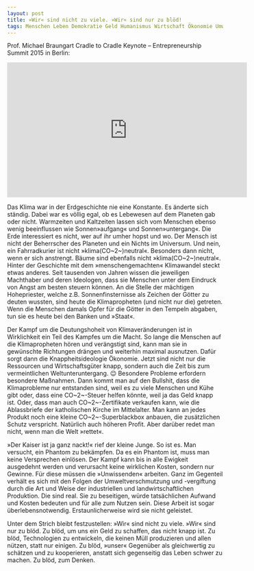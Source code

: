 ```yaml
---
layout: post
title: »Wir« sind nicht zu viele. »Wir« sind nur zu blöd!
tags: Menschen Leben Demokratie Geld Humanismus Wirtschaft Ökonomie Umwelt Natur Cradle2Cradle
---
```

Prof. Michael Braungart Cradle to Cradle Keynote – Entrepreneurship Summit 2015 in Berlin:

<iframe width="560" height="315" src="https://www.youtube.com/embed/Fjvmik8mt0c" frameborder="0" allowfullscreen></iframe>

<!--more-->
Das Klima war in der Erdgeschichte nie eine Konstante. Es änderte sich ständig. Dabei war es völlig egal, ob es Lebewesen auf dem Planeten gab oder nicht. Warmzeiten und Kaltzeiten lassen sich vom Menschen ebenso wenig beeinflussen wie Sonnen»aufgang« und Sonnen»untergang«. Die Erde interessiert es nicht, wer auf ihr umher hopst und wo. Der Mensch ist nicht der Beherrscher des Planeten und ein Nichts im Universum. Und nein, ein Fahrradkurier ist nicht »klima(CO~2~)neutral«. Besonders dann nicht, wenn er sich anstrengt. Bäume sind ebenfalls nicht »klima(CO~2~)neutral«.
Hinter der Geschichte mit dem »menschengemachten« Klimawandel steckt etwas anderes. Seit tausenden von Jahren wissen die jeweiligen Machthaber und deren Ideologen, dass sie Menschen unter dem Eindruck von Angst am besten steuern können. An die Stelle der mächtigen Hohepriester, welche z.B. Sonnenfinsternisse als Zeichen der Götter zu deuten wussten, sind heute die Klimapropheten (und nicht nur die) getreten. Wenn die Menschen damals Opfer für die Götter in den Tempeln abgaben, tun sie es heute bei den Banken und »Staat«.

Der Kampf um die Deutungshoheit von Klimaveränderungen ist in Wirklichkeit ein Teil des Kampfes um die Macht.
So lange die Menschen auf die Klimapropheten hören und verängstigt sind, kann man sie in gewünschte Richtungen drängen und weiterhin maximal ausnutzen. Dafür sorgt dann die Knappheitsideologie Ökonomie.
Jetzt sind nicht nur die Ressourcen und Wirtschaftsgüter knapp, sondern auch die Zeit bis zum vermeintlichen Weltunteruntergang. 😉 Besondere Probleme erfordern besondere Maßnahmen. Dann kommt man auf den Bullshit, dass die Klimaprobleme nur entstanden sind, weil es zu viele Menschen und Kühe gibt oder, dass eine CO~2~-Steuer helfen könnte, weil ja das Geld knapp ist. Oder, dass man auch CO~2~-Zertifikate verkaufen kann, wie die Ablassbriefe der katholischen Kirche im Mittelalter. Man kann an jedes Produkt noch eine kleine CO~2~-Superblackbox anbauen, die zusätzlichen Schutz verspricht. Natürlich auch höheren Profit. Aber darüber redet man nicht, wenn man die Welt »rettet«.

»Der Kaiser ist ja ganz nackt!« rief der kleine Junge. So ist es. Man versucht, ein Phantom zu bekämpfen. Da es ein Phantom ist, muss man keine Versprechen einlösen. Der Kampf kann bis in alle Ewigkeit ausgedehnt werden und verursacht keine wirklichen Kosten, sondern nur Gewinne. Für diese müssen die »Unwissenden« arbeiten. Ganz im Gegenteil verhält es sich mit den Folgen der Umweltverschmutzung und -vergiftung durch die Art und Weise der industriellen und landwirtschaftlichen Produktion. Die sind real. Sie zu beseitigen, würde tatsächlichen Aufwand und Kosten bedeuten und für alle zum Nutzen sein. Diese Arbeit ist sogar überlebensnotwendig. Erstaunlicherweise wird sie nicht geleistet.

Unter dem Strich bleibt festzustellen: »Wir« sind nicht zu viele. »Wir« sind nur zu blöd. Zu blöd, um uns ein Geld zu schaffen, das nicht knapp ist. Zu blöd, Technologien zu entwickeln, die keinen Müll produzieren und allen nützen, statt nur einigen. Zu blöd, »unser« Gegenüber als gleichwertig zu schätzen und zu kooperieren, anstatt sich gegenseitig das Leben schwer zu machen. Zu blöd, zum Denken.
